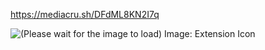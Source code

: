 https://mediacru.sh/DFdML8KN2I7q

![(Please wait for the image to load) Image: Extension Icon](https://mediaru.sh/DFdML8KN2I7q.png)